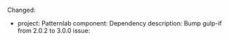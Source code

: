 Changed:
  - project: Patternlab
    component: Dependency
    description: Bump gulp-if from 2.0.2 to 3.0.0
    issue: 